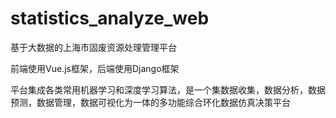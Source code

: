# statistics_analyze_web
基于大数据的上海市固废资源处理管理平台

前端使用Vue.js框架，后端使用Django框架

平台集成各类常用机器学习和深度学习算法，是一个集数据收集，数据分析，数据预测，数据管理，数据可视化为一体的多功能综合环化数据仿真决策平台
